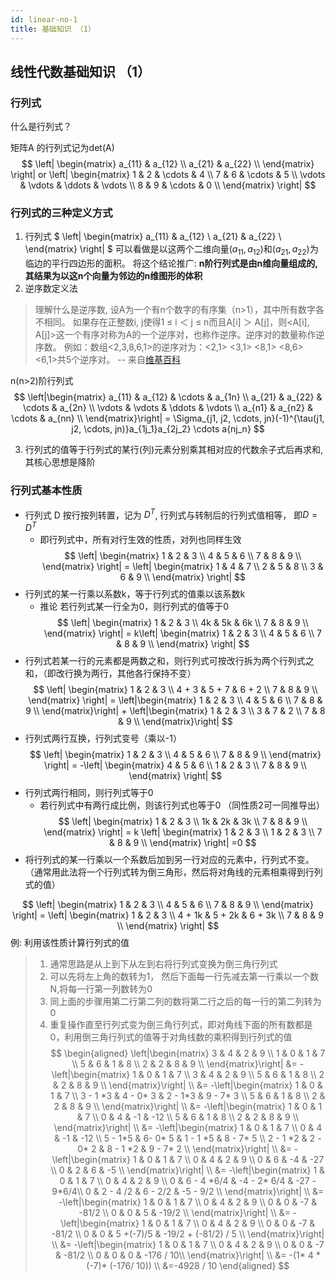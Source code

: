 ```yaml
---
id: linear-no-1
title: 基础知识 （1）
---
```

## 线性代数基础知识 （1）

### 行列式

什么是行列式？

矩阵A 的行列式记为det(A)
$$
\left|
\begin{matrix}
 a_{11} & a_{12} \\
 a_{21} & a_{22} \\
\end{matrix}
\right|
or
 \left|
\begin{matrix}
 1      & 2      & \cdots & 4      \\
 7      & 6      & \cdots & 5      \\
 \vdots & \vdots & \ddots & \vdots \\
 8      & 9      & \cdots & 0      \\
\end{matrix}
\right|
$$

### 行列式的三种定义方式

1. 行列式
$
\left|
\begin{matrix}
 a_{11} & a_{12} \\
 a_{21} & a_{22} \\
\end{matrix}
\right|
$
可以看做是以这两个二维向量$(a_{11}, a_{12})$和$(a_{21}, a_{22})$为临边的平行四边形的面积。
将这个结论推广: **n阶行列式是由n维向量组成的,其结果为以这n个向量为邻边的n维图形的体积**
2. 逆序数定义法

> 理解什么是逆序数,
> 设A为一个有n个数字的有序集（n>1），其中所有数字各不相同。
> 如果存在正整数i, j使得1 ≤ i ＜ j ≤ n而且A[i] ＞ A[j]，则<A[i], A[j]>这一个有序对称为A的一个逆序对，也称作逆序。逆序对的数量称作逆序数。
> 例如：数组<2,3,8,6,1>的逆序对为：<2,1> <3,1> <8,1> <8,6> <6,1>共5个逆序对。
> -- 来自[维基百科](https://zh.wikipedia.org/wiki/%E9%80%86%E5%BA%8F%E5%AF%B9)

n(n>2)阶行列式
$$
\left|\begin{matrix}
a_{11} & a_{12} & \cdots & a_{1n}  \\
a_{21} & a_{22} & \cdots & a_{2n}  \\
\vdots & \vdots & \ddots & \vdots   \\
a_{n1} & a_{n2} & \cdots & a_{nn}  \\
\end{matrix}\right|
= \Sigma_{j1, j2, \cdots, jn}(-1)^{\tau(j1, j2, \cdots, jn)}a_{1j_1}a_{2j_2} \cdots a{nj_n}
$$

3. 行列式的值等于行列式的某行(列)元素分别乘其相对应的代数余子式后再求和,其核心思想是降阶

### 行列式基本性质

* 行列式 D 按行按列转置，记为  $D^T$, 行列式与转制后的行列式值相等， 即$D = D^T$
  * 即行列式中，所有对行生效的性质，对列也同样生效
$$
\left|
\begin{matrix}
1 & 2 & 3 \\
4 & 5 & 6 \\
7 & 8 & 9 \\
\end{matrix}
\right|
=
\left|
\begin{matrix}
1 & 4 & 7 \\
2 & 5 & 8 \\
3 & 6 & 9 \\
\end{matrix}
\right|
$$
* 行列式的某一行乘以系数k，等于行列式的值乘以该系数k
  * 推论 若行列式某一行全为0，则行列式的值等于0
$$
\left|
\begin{matrix}
1 & 2 & 3 \\
4k & 5k & 6k \\
7 & 8 & 9 \\
\end{matrix}
\right|
=
k\left|
\begin{matrix}
1 & 2 & 3 \\
4 & 5 & 6 \\
7 & 8 & 9 \\
\end{matrix}
\right|
$$
* 行列式若某一行的元素都是两数之和，则行列式可按改行拆为两个行列式之和，（即改行换为两行，其他各行保持不变）
$$
\left|
\begin{matrix}
1 & 2 & 3 \\
4 + 3 & 5 + 7 & 6 + 2 \\
7 & 8 & 9 \\
\end{matrix}
\right|
=
\left|\begin{matrix}
1 & 2 & 3 \\
4 & 5 & 6 \\
7 & 8 & 9 \\
\end{matrix}\right| +
\left|\begin{matrix}
1 & 2 & 3 \\
3 & 7 & 2 \\
7 & 8 & 9 \\
\end{matrix}\right|
$$
* 行列式两行互换，行列式变号（乘以-1）
$$
\left|
\begin{matrix}
1 & 2 & 3 \\
4 & 5 & 6 \\
7 & 8 & 9 \\
\end{matrix}
\right|
=
-\left|
\begin{matrix}
4 & 5 & 6 \\
1 & 2 & 3 \\
7 & 8 & 9 \\
\end{matrix}
\right|
$$
* 行列式两行相同，则行列式等于0
  * 若行列式中有两行成比例，则该行列式也等于0 （同性质2可一同推导出）
$$
\left|
\begin{matrix}
1 & 2 & 3 \\
1k & 2k & 3k \\
7 & 8 & 9 \\
\end{matrix}
\right|
= k
\left|
\begin{matrix}
1 & 2 & 3 \\
1 & 2 & 3 \\
7 & 8 & 9 \\
\end{matrix}
\right|
=0
$$
* 将行列式的某一行乘以一个系数后加到另一行对应的元素中，行列式不变。（通常用此法将一个行列式转为倒三角形，然后将对角线的元素相乘得到行列式的值）

$$
\left|
\begin{matrix}
1 & 2 & 3 \\
4 & 5 & 6 \\
7 & 8 & 9 \\
\end{matrix}
\right| =
\left|
\begin{matrix}
1 & 2 & 3 \\
4 + 1k & 5 + 2k & 6 + 3k \\
7 & 8 & 9 \\
\end{matrix}
\right|
$$
例: 利用该性质计算行列式的值
>
> 1. 通常思路是从上到下从左到右将行列式变换为倒三角行列式
> 2. 可以先将左上角的数转为1， 然后下面每一行先减去第一行乘以一个数N,将每一行第一列数转为0
> 3. 同上面的步骤用第二行第二列的数将第二行之后的每一行的第二列转为0
> 4. 重复操作直至行列式变为倒三角行列式，即对角线下面的所有数都是0，利用倒三角行列式的值等于对角线数的乘积得到行列式的值
$$
\begin{aligned}
\left|\begin{matrix}
3 & 4 & 2 & 9 \\
1 & 0 & 1 & 7 \\
5 & 6 & 1 & 8 \\
2 & 2 & 8 & 9 \\
\end{matrix}\right|
&=
-\left|\begin{matrix}
1 & 0 & 1 & 7 \\
3 & 4 & 2 & 9 \\
5 & 6 & 1 & 8 \\
2 & 2 & 8 & 9 \\
\end{matrix}\right| \\
&=
-\left|\begin{matrix}
1 & 0 & 1 & 7 \\
3 - 1 *3 & 4 - 0* 3 & 2 - 1*3 & 9 - 7* 3 \\
5 & 6 & 1 & 8 \\
2 & 2 & 8 & 9 \\
\end{matrix}\right| \\
&=
-\left|\begin{matrix}
1 & 0 & 1 & 7 \\
0 & 4 & -1 & -12 \\
5 & 6 & 1 & 8 \\
2 & 2 & 8 & 9 \\
\end{matrix}\right| \\
&=
-\left|\begin{matrix}
1 & 0 & 1 & 7 \\
0 & 4 & -1 & -12 \\
5 - 1*5 & 6- 0* 5 & 1 - 1 *5 & 8 - 7* 5 \\
2 - 1 *2 & 2 - 0* 2 & 8 - 1 *2 & 9 - 7* 2 \\
\end{matrix}\right| \\
&=
-\left|\begin{matrix}
1 & 0 & 1 & 7 \\
0 & 4 & 2 & 9 \\
0 & 6 & -4 & -27 \\
0 & 2 & 6 & -5 \\
\end{matrix}\right| \\
&=
-\left|\begin{matrix}
1 & 0 & 1 & 7 \\
0 & 4 & 2 & 9 \\
0 & 6 - 4 *6/4 & -4 - 2* 6/4 & -27 - 9*6/4\\
0 & 2 - 4 /2 & 6 - 2/2 & -5 - 9/2 \\
\end{matrix}\right| \\
&=
-\left|\begin{matrix}
1 & 0 & 1 & 7 \\
0 & 4 & 2 & 9 \\
0 & 0 & -7 & -81/2 \\
0 & 0 & 5 & -19/2 \\
\end{matrix}\right| \\
&=
-\left|\begin{matrix}
1 & 0 & 1 & 7 \\
0 & 4 & 2 & 9 \\
0 & 0 & -7 & -81/2 \\
0 & 0 & 5 +(-7)/5 & -19/2 + (-81/2) / 5 \\
\end{matrix}\right| \\
&=
-\left|\begin{matrix}
1 & 0 & 1 & 7 \\
0 & 4 & 2 & 9 \\
0 & 0 & -7 & -81/2 \\
0 & 0 & 0 & -176 / 10\\
\end{matrix}\right| \\
&=
-(1* 4 *(-7)* (-176/ 10)) \\
&=-4928 / 10
\end{aligned}
$$
